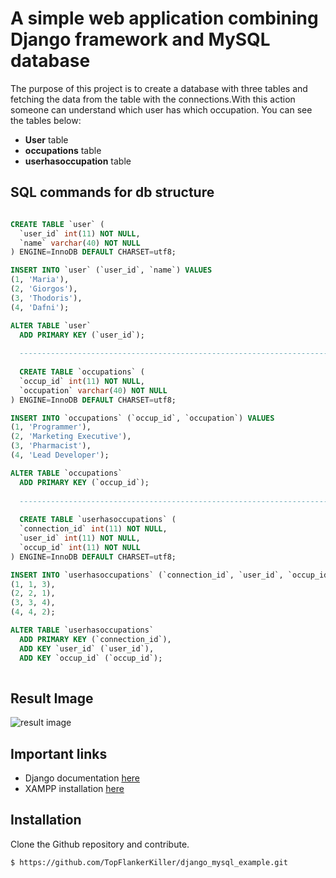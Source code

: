 

# A simple web application combining Django framework and MySQL database

The purpose of this project is to create a database with three tables and fetching the data from the table with the connections.With this action someone can understand which user has which occupation.
You can see the tables below:
*  **User** table
* **occupations** table
* **userhasoccupation** table

## SQL commands for db structure
```sql

CREATE TABLE `user` (
  `user_id` int(11) NOT NULL,
  `name` varchar(40) NOT NULL
) ENGINE=InnoDB DEFAULT CHARSET=utf8;

INSERT INTO `user` (`user_id`, `name`) VALUES
(1, 'Maria'),
(2, 'Giorgos'),
(3, 'Thodoris'),
(4, 'Dafni');

ALTER TABLE `user`
  ADD PRIMARY KEY (`user_id`);
  
  -----------------------------------------------------------------------------------------
  
  CREATE TABLE `occupations` (
  `occup_id` int(11) NOT NULL,
  `occupation` varchar(40) NOT NULL
) ENGINE=InnoDB DEFAULT CHARSET=utf8;

INSERT INTO `occupations` (`occup_id`, `occupation`) VALUES
(1, 'Programmer'),
(2, 'Marketing Executive'),
(3, 'Pharmacist'),
(4, 'Lead Developer');

ALTER TABLE `occupations`
  ADD PRIMARY KEY (`occup_id`);
  
  -----------------------------------------------------------------------------------------
  
  CREATE TABLE `userhasoccupations` (
  `connection_id` int(11) NOT NULL,
  `user_id` int(11) NOT NULL,
  `occup_id` int(11) NOT NULL
) ENGINE=InnoDB DEFAULT CHARSET=utf8;

INSERT INTO `userhasoccupations` (`connection_id`, `user_id`, `occup_id`) VALUES
(1, 1, 3),
(2, 2, 1),
(3, 3, 4),
(4, 4, 2);

ALTER TABLE `userhasoccupations`
  ADD PRIMARY KEY (`connection_id`),
  ADD KEY `user_id` (`user_id`),
  ADD KEY `occup_id` (`occup_id`);
  
```

## Result Image
![result image]()


## Important links

* Django documentation [here](https://docs.djangoproject.com/en/2.0/)
* XAMPP installation [here](https://www.apachefriends.org/index.html)

## Installation

Clone the Github repository and contribute.
```
$ https://github.com/TopFlankerKiller/django_mysql_example.git
```


